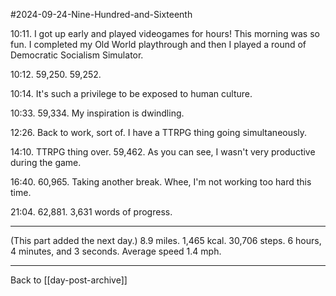 #2024-09-24-Nine-Hundred-and-Sixteenth

10:11.  I got up early and played videogames for hours!  This morning was so fun.  I completed my Old World playthrough and then I played a round of Democratic Socialism Simulator.

10:12.  59,250.  59,252.

10:14.  It's such a privilege to be exposed to human culture.

10:33.  59,334.  My inspiration is dwindling.

12:26.  Back to work, sort of.  I have a TTRPG thing going simultaneously.

14:10.  TTRPG thing over.  59,462.  As you can see, I wasn't very productive during the game.

16:40.  60,965.  Taking another break.  Whee, I'm not working too hard this time.

21:04.  62,881.  3,631 words of progress.

---
(This part added the next day.)  8.9 miles.  1,465 kcal.  30,706 steps.  6 hours, 4 minutes, and 3 seconds.  Average speed 1.4 mph.

---
Back to [[day-post-archive]]